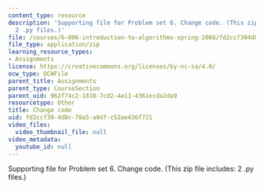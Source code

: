 ```yaml
---
content_type: resource
description: 'Supporting file for Problem set 6. Change code. (This zip file includes:
  2 .py files.)'
file: /courses/6-006-introduction-to-algorithms-spring-2008/fd2ccf304d8c78a5a0dfc52ae436f721_ps6_change.zip
file_type: application/zip
learning_resource_types:
- Assignments
license: https://creativecommons.org/licenses/by-nc-sa/4.0/
ocw_type: OCWFile
parent_title: Assignments
parent_type: CourseSection
parent_uid: 962f74c2-1810-7cd2-4a11-4361ecda2da9
resourcetype: Other
title: Change code
uid: fd2ccf30-4d8c-78a5-a0df-c52ae436f721
video_files:
  video_thumbnail_file: null
video_metadata:
  youtube_id: null
---
```

Supporting file for Problem set 6. Change code. (This zip file includes: 2 .py files.)